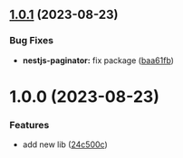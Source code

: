 ## [1.0.1](https://github.com/bit-architect/nx-utils/compare/nestjs-paginator-v1.0.0...nestjs-paginator-v1.0.1) (2023-08-23)


### Bug Fixes

* **nestjs-paginator:** fix package ([baa61fb](https://github.com/bit-architect/nx-utils/commit/baa61fb7cb101aa88916c654a4ef323537d1e763))

# 1.0.0 (2023-08-23)


### Features

* add new lib ([24c500c](https://github.com/bit-architect/nx-utils/commit/24c500c0b5772171be278a556768ea9439b2c78f))

